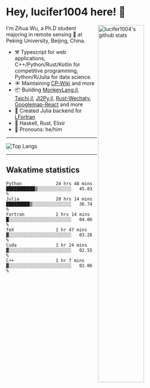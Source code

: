 # Hey, lucifer1004 here! :wave:

<img width="50%" align="right" alt="lucifer1004's github stats" src="https://github-readme-stats.vercel.app/api?username=lucifer1004&show_icons=true">

I'm Zihua Wu, a Ph.D student majoring in remote sensing :satellite: at Peking University, Beijing, China.

- :hammer_and_pick: Typescript for web applications, C++/Python/Rust/Kotlin for competitive programming, Python/R/Julia for data science.
- :sunny: Maintaining [CP-Wiki](https://cp-wiki.vercel.app) and more 
- :package: Building [MonkeyLang.jl](https://github.com/lucifer1004/MonkeyLang.jl), [Taichi.jl](https://github.com/lucifer1004/Taichi.jl), [Jl2Py.jl](https://github.com/lucifer1004/Jl2Py.jl), [Rust-Wechaty](https://github.com/wechaty/rust-wechaty), [Googlemap-React](https://github.com/googlemap-react/googlemap-react) and more
- :sparkler: Created Julia backend for [LFortran](https://github.com/lfortran/lfortran)
- :seedling: Haskell, Rust, Elixir
- :man: Pronouns: he/him

---

![Top Langs](https://github-readme-stats.vercel.app/api/top-langs/?username=lucifer1004&layout=compact)

---

## Wakatime statistics

<!--START_SECTION:waka-->

```text
Python             24 hrs 48 mins  ███████████▒░░░░░░░░░░░░░   45.03 %
Julia              20 hrs 14 mins  █████████▒░░░░░░░░░░░░░░░   36.74 %
Fortran            2 hrs 14 mins   █░░░░░░░░░░░░░░░░░░░░░░░░   04.06 %
TeX                1 hr 47 mins    ▓░░░░░░░░░░░░░░░░░░░░░░░░   03.26 %
Cuda               1 hr 24 mins    ▓░░░░░░░░░░░░░░░░░░░░░░░░   02.55 %
C++                1 hr 7 mins     ▓░░░░░░░░░░░░░░░░░░░░░░░░   02.06 %
```

<!--END_SECTION:waka-->
